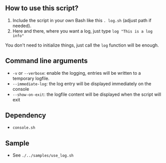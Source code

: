 ## How to use this script?

1. Include the script in your own Bash like this `. log.sh` (adjust path if needed).
2. Here and there, where you want a log, just type `log "This is a log info"`

You don't need to initialize things, just call the `log` function will be enough.

## Command line arguments

* `-v` or `--verbose`: enable the logging, entries will be written to a temporary logfile.
* `--immediate-log`: the log entry will be displayed immediately on the console
* `--show-on-exit`: the logfile content will be displayed when the script will exit

## Dependency

* `console.sh`

## Sample

* See `./../samples/use_log.sh`
